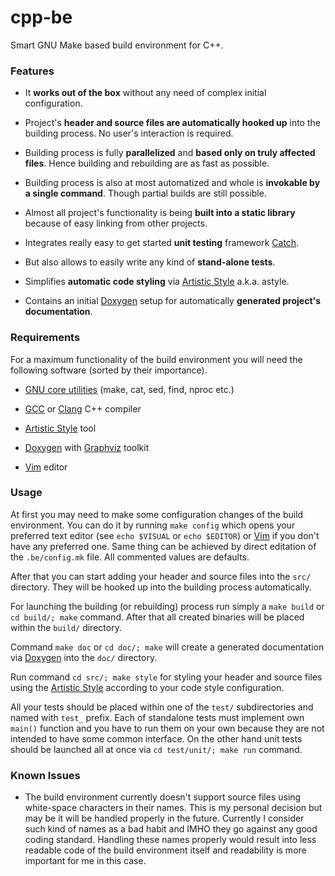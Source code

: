 cpp-be
======

Smart GNU Make based build environment for C++.

### Features

  * It **works out of the box** without any need of complex initial configuration.

  * Project's **header and source files are automatically hooked up** into the
  building process. No user's interaction is required.

  * Building process is fully **parallelized** and **based only on truly
  affected files**. Hence building and rebuilding are as fast as possible.

  * Building process is also at most automatized and whole is **invokable by
  a single command**. Though partial builds are still possible.

  * Almost all project's functionality is being **built into a static
  library** because of easy linking from other projects.

  * Integrates really easy to get started **unit testing** framework
  [Catch](https://github.com/philsquared/Catch).

  * But also allows to easily write any kind of **stand-alone tests**.

  * Simplifies **automatic code styling** via
  [Artistic Style](http://astyle.sourceforge.net/) a.k.a. astyle.

  * Contains an initial [Doxygen](http://www.doxygen.org/) setup for
  automatically **generated project's documentation**.


### Requirements

For a maximum functionality of the build environment you will need the
following software (sorted by their importance).

  * [GNU core utilities](http://www.gnu.org/software/coreutils/)
  (make, cat, sed, find, nproc etc.)

  * [GCC](http://gcc.gnu.org/) or [Clang](http://clang.llvm.org/)
  C++ compiler

  * [Artistic Style](http://astyle.sourceforge.net/) tool

  * [Doxygen](http://www.doxygen.org/) with
  [Graphviz](http://www.graphviz.org/) toolkit

  * [Vim](http://www.vim.org/) editor


### Usage

At first you may need to make some configuration changes of the build
environment. You can do it by running `make config` which opens your preferred
text editor (see `echo $VISUAL` or `echo $EDITOR`) or
[Vim](http://www.vim.org/) if you don't have any preferred one. Same thing can
be achieved by direct editation of the `.be/config.mk` file. All commented
values are defaults.

After that you can start adding your header and source files into the `src/`
directory. They will be hooked up into the building process automatically.

For launching the building (or rebuilding) process run simply a `make build` or
`cd build/; make` command. After that all created binaries will be placed
within the `build/` directory.

Command `make doc` or `cd doc/; make` will create a generated documentation via
[Doxygen](http://www.doxygen.org/) into the `doc/` directory.

Run command `cd src/; make style` for styling your header and source files
using the [Artistic Style](http://astyle.sourceforge.net/) according to your
code style configuration.

All your tests should be placed within one of the `test/` subdirectories and
named with `test_` prefix. Each of standalone tests must implement own
`main()` function and you have to run them on your own because they are not
intended to have some common interface. On the other hand unit tests should
be launched all at once via `cd test/unit/; make run` command.


### Known Issues

  * The build environment currently doesn't support source files using
  white-space characters in their names. This is my personal decision but may
  be it will be handled properly in the future. Currently I consider such kind
  of names as a bad habit and IMHO they go against any good coding standard.
  Handling these names properly would result into less readable code of the
  build environment itself and readability is more important for me in this
  case.
